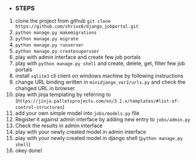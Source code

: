- ### STEPS
1. clone the project from github
`git clone https://github.com/shrixx0/django_jobportal.git`
2. `python manage.py makemigrations`
3. `python manage.py migrate`
4. `python manage.py runserver`
5. `python manage.py createsuperuser`
6. play with admin interface and create few job portals
7. play with `python manage.py shell` and create, delete, get, filter few job portals
8. install `sqlite3` cli client on windows machine by following instructions
9. change URL binding written in `minidjango_ver2/urls.py` and check the changed URL in browser
10. play with jinja templating by referring to (`https://jinja.palletsprojects.com/en/3.1.x/templates/#list-of-control-structures`)
11. add your own simple model into `jobs/models.py` file
12. Register it against admin interface by adding new entry to `jobs/admin.py`
13. Check the results in admin interface
14. play with your newly created model in admin interface
15. play with your newly created model in django shell (`python manage.py shell`)
16. okey done!